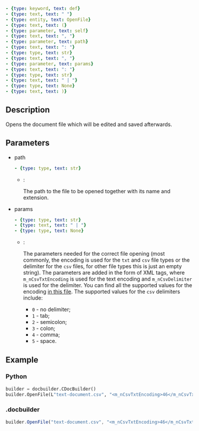 ```yml signature
- {type: keyword, text: def}
- {type: text, text: " "}
- {type: entity, text: OpenFile}
- {type: text, text: (}
- {type: parameter, text: self}
- {type: text, text: ", "}
- {type: parameter, text: path}
- {type: text, text: ": "}
- {type: type, text: str}
- {type: text, text: ", "}
- {type: parameter, text: params}
- {type: text, text: ": "}
- {type: type, text: str}
- {type: text, text: " | "}
- {type: type, text: None}
- {type: text, text: )}
```

## Description

Opens the document file which will be edited and saved afterwards.

## Parameters

<parameters>

- path

  ```yml signature.variant="inline"
  - {type: type, text: str}
  ```

  - :

    The path to the file to be opened together with its name and extension.

- params

  ```yml signature.variant="inline"
  - {type: type, text: str}
  - {type: text, text: " | "}
  - {type: type, text: None}
  ```

  - :

    The parameters needed for the correct file opening (most commonly, the encoding is used for the `txt` and `csv` file types or the delimiter for the `csv` files, for other file types this is just an empty string). The parameters are added in the form of XML tags, where `m_nCsvTxtEncoding` is used for the text encoding and `m_nCsvDelimiter` is used for the delimiter. You can find all the supported values for the encoding [in this file](https://github.com/ONLYOFFICE/server/blob/master/Common/sources/commondefines.js). The supported values for the `csv` delimiters include:

    - `0` - no delimiter;
    - `1` - tab;
    - `2` - semicolon;
    - `3` - colon;
    - `4` - comma;
    - `5` - space.

</parameters>

## Example

### Python

``` py
builder = docbuilder.CDocBuilder()
builder.OpenFile(L"text-document.csv", "<m_nCsvTxtEncoding>46</m_nCsvTxtEncoding><m_nCsvDelimiter>4</m_nCsvDelimiter>")
```

### .docbuilder

```ts
builder.OpenFile("text-document.csv", "<m_nCsvTxtEncoding>46</m_nCsvTxtEncoding><m_nCsvDelimiter>4</m_nCsvDelimiter>")
```
